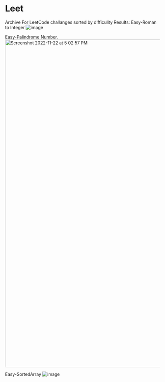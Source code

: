 # Leet
Archive For LeetCode challanges sorted by difficulity
Results:
Easy-Roman to Integer
![image](https://user-images.githubusercontent.com/67759970/203270702-fe09488f-ab43-49fe-a97e-0d6cd898b185.png)

Easy-Palindrome Number.
<img width="1065" alt="Screenshot 2022-11-22 at 5 02 57 PM" src="https://user-images.githubusercontent.com/67759970/203271894-249324c1-33c9-4a50-bb19-3d2da90fc79d.png">

Easy-SortedArray
![image](https://user-images.githubusercontent.com/67759970/203273030-899f3cf6-d4ce-45ac-a3a3-81644f4f28c4.png)
